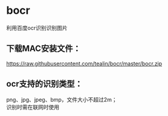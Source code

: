 # bocr
利用百度ocr识别识别图片

## 下载MAC安装文件：
https://raw.githubusercontent.com/tealin/bocr/master/bocr.zip

## ocr支持的识别类型：
png、jpg、jpeg、bmp，文件大小不超过2m；  
识别时需在联网时使用
